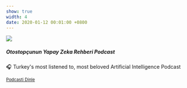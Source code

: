 ```yaml
---
show: true
width: 4
date: 2020-01-12 00:01:00 +0800
---
```

<div>
  <img data-src="https://i.scdn.co/image/ab67656300005f1f45606582ccc3961659ce9954" class="lazy w-100 rounded-xl-top" src="{{ '/assets/images/empty_300x200.png' | relative_url }}">
  <div class="card-body">
    <h5 class="card-title">Otostopçunun Yapay Zeka Rehberi Podcast</h5>
    <p class="card-text">
    🎧 Turkey's most listened to, most beloved Artificial Intelligence Podcast
    </p>
    <p class="card-text"><small><a href="https://open.spotify.com/show/1rCeqPdviUG61ucnpFDl6n?si=9bea8136c7194717" target="_blank">Podcasti Dinle</a></small></p>
  </div>
</div>
